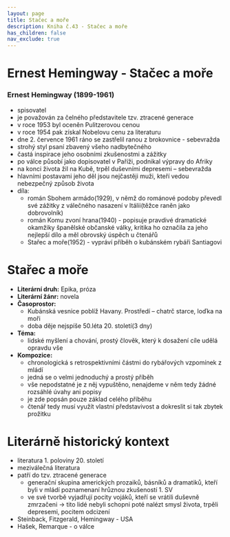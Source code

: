 ```yaml
---
layout: page
title: Stačec a moře
description: Kniha č.43 - Stačec a moře
has_children: false
nav_exclude: true
---
```

# Ernest Hemingway - Stačec a moře

### Ernest Hemingway (1899-1961)
- spisovatel
- je považován za čelného představitele tzv. ztracené generace
- v roce 1953 byl oceněn Pulitzerovou cenou
- v roce 1954 pak získal Nobelovu cenu za literaturu
- dne 2. července 1961 ráno se zastřelil ranou z brokovnice - sebevražda
- strohý styl psaní zbavený všeho nadbytečného
- častá inspirace jeho osobními zkušenostmi a zážitky
- po válce působí jako dopisovatel v Paříži, podnikal výpravy do Afriky
- na konci života žil na Kubě, trpěl duševními depresemi – sebevražda
- hlavními postavami jeho děl jsou nejčastěji muži, kteří vedou nebezpečný způsob
života
- díla:
    - román Sbohem armádo(1929), v němž do románové podoby převedl své zážitky z válečného nasazení v Itálii(těžce raněn jako dobrovolník)
    - román Komu zvoní hrana(1940) - popisuje pravdivé dramatické okamžiky španělské občanské války, kritika ho označila za jeho nejlepší dílo a měl obrovský úspěch u čtenářů
    - Stařec a moře(1952) - vypráví příběh o kubánském rybáři Santiagovi

# Stařec a moře
- **Literární druh:** Epika, próza
- **Literární žánr:** novela
- **Časoprostor:** 
    - Kubánská vesnice poblíž Havany. Prostředí – chatrč starce, loďka na moři
    - doba děje nejspíše 50.léta 20. století(3 dny)
- **Téma:** 
    - lidské myšlení a chování, prostý člověk, který k dosažení cíle udělá opravdu vše
- **Kompozice:**
    - chronologická s retrospektivními částmi do rybářových vzpomínek z mládí
    - jedná se o velmi jednoduchý a prostý příběh
    - vše nepodstatné je z něj vypuštěno, nenajdeme v něm tedy žádné rozsáhlé úvahy ani popisy
    - je zde popsán pouze základ celého příběhu
    - čtenář tedy musí využít vlastní představivost a dokreslit si tak zbytek prožitku
# Literárně historický kontext
- literatura 1. poloviny 20. století
- meziválečná literatura
- patří do tzv. ztracené generace
    - generační skupina amerických prozaiků, básníků a dramatiků, kteří byli v mládí
    poznamenaní hrůznou zkušeností 1. SV
    - ve své tvorbě vyjadřují pocity vojáků, kteří se vrátili duševně zmrzačeni → tito
lidé nebyli schopni poté nalézt smysl života, trpěli depresemi, pocitem odcizení
- Steinback, Fitzgerald, Hemingway - USA
- Hašek, Remarque - o válce
